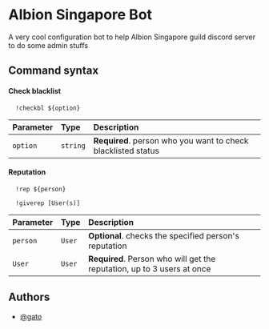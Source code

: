 
# Albion Singapore Bot

A very cool configuration bot to help Albion Singapore guild discord server to do some admin stuffs

## Command syntax

#### Check blacklist

```http
  !checkbl ${option}
```

| Parameter | Type     | Description                |
| :-------- | :------- | :------------------------- |
| `option` | `string` | **Required**. person who you want to check blacklisted status |

#### Reputation

```http
  !rep ${person}
```
```http
  !giverep [User(s)]
```
| Parameter | Type     | Description                       |
| :-------- | :------- | :-------------------------------- |
| `person`      | `User` | **Optional**. checks the specified person's reputation |
| `User`    | `User`| **Required**. Person who will get the reputation, up to 3 users at once |
  
## Authors

- [@gato](https://www.github.com/DamaraNadhra)

  
